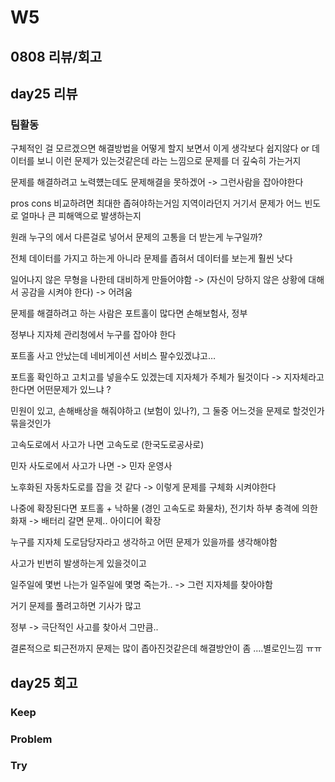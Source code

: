 # W5

## 0808 리뷰/회고

## day25 리뷰

### 팀활동

구체적인 걸 모르겠으면 해결방법을 어떻게 할지 보면서 이게 생각보다 쉽지않다 or 데이터를 보니 이런 문제가 있는것같은데 라는 느낌으로 문제를 더 깊숙히 가는거지

문제를 해결하려고 노력헀는데도 문제해결을 못하겠어 -> 그런사람을 잡아야한다

pros cons 비교하려면  최대한 좁혀야하는거임 지역이라던지 거기서 문제가 어느 빈도로 얼마나 큰 피해액으로 발생하는지

원래 누구의 에서 다른걸로 넣어서 문제의 고통을 더 받는게 누구일까?

전체 데이터를 가지고 하는게 아니라 문제를 좁혀서 데이터를 보는게 훨씬 낫다

일어나지 않은 무형을 나한테 대비하게 만들어야함 -> (자신이 당하지 않은 상황에 대해서 공감을 시켜야 한다) -> 어려움

문제를 해결하려고 하는 사람은 포트홀이 많다면 손해보험사, 정부

정부나 지자체 관리청에서 누구를 잡아야 한다 

포트홀 사고 안났는데 네비게이션 서비스 팔수있겠냐고…

포트홀 확인하고 고치고를 넣을수도 있겠는데 지자체가 주체가 될것이다 -> 지자체라고 한다면 어떤문제가 있느냐 ? 

민원이 있고, 손해배상을 해줘야하고 (보험이 있나?), 그 둘중 어느것을 문제로 할것인가 묶을것인가

고속도로에서 사고가 나면 고속도로 (한국도로공사로)

민자 사도로에서 사고가 나면 -> 민자 운영사

노후화된 자동차도로를 잡을 것 같다 -> 이렇게 문제를 구체화 시켜야한다

나중에 확장된다면 포트홀 + 낙하물 (경인 고속도로 화물차), 전기차 하부 충격에 의한 화재 -> 배터리 갈면 문제.. 아이디어 확장

누구를 지자체 도로담당자라고 생각하고 어떤 문제가 있을까를 생각해야함

사고가 빈번히 발생하는게 있을것이고 

일주일에 몇번 나는가 일주일에 몇명 죽는가.. -> 그런 지자체를 찾아야함

거기 문제를 풀려고하면 기사가 많고

정부 -> 극단적인 사고를 찾아서 그만큼..

결론적으로 퇴근전까지 문제는 많이 좁아진것같은데 해결방안이 좀 ....별로인느낌 ㅠㅠ

## day25 회고

### Keep

### Problem

### Try
